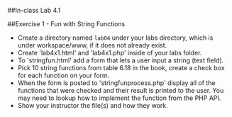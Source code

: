##In-class Lab 4.1


##Exercise 1 - Fun with String Functions
* Create a directory named `lab04` under your labs directory, which is under workspace/www, if it does not already exist.
* Create 'lab4x1.html' and 'lab4x1.php' inside of your labs folder.
* To 'stringfun.html' add a form that lets a user input a string (text field).
* Pick 10 string functions from table 6.18 in the book, create a check box for each function on your form.
* When the form is posted to 'stringfunprocess.php' display all of the functions that were checked and their result is printed to the user. You may need to lookup how to implement the function from the PHP API.
* Show your instructor the file(s) and how they work.


